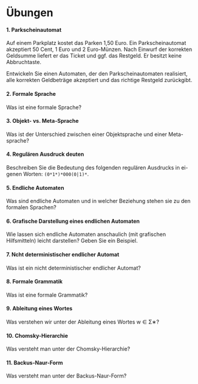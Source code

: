 # Übungen

#### 1. Parkscheinautomat
Auf einem Parkplatz kostet das Parken 1,50 Euro. Ein Parkscheinautomat akzeptiert 50 Cent, 1 Euro und 2 Euro-Münzen. Nach Einwurf der korrekten Geldsumme liefert er das Ticket und ggf. das Restgeld. Er besitzt keine Abbruchtaste.

Entwickeln Sie einen Automaten, der den Parkscheinautomaten realisiert, alle korrekten Geldbeträge akzeptiert und das richtige Restgeld zurückgibt.


#### 2. Formale Sprache
Was ist eine formale Sprache?


#### 3. Objekt- vs. Meta-Sprache
Was ist der Unterschied zwischen einer Objektsprache und einer Meta- sprache?


#### 4. Regulären Ausdruck deuten
Beschreiben Sie die Bedeutung des folgenden regulären Ausdrucks in ei- genen Worten: `(0*1*)*000(0|1)*`.


#### 5. Endliche Automaten
Was sind endliche Automaten und in welcher Beziehung stehen sie zu den formalen Sprachen?


#### 6. Grafische Darstellung eines endlichen Automaten
Wie lassen sich endliche Automaten anschaulich (mit grafischen Hilfsmitteln) leicht darstellen? Geben Sie ein Beispiel.


#### 7. Ncht deterministischer endlicher Automat
Was ist ein nicht deterministischer endlicher Automat?


#### 8. Formale Grammatik
Was ist eine formale Grammatik?


#### 9. Ableitung eines Wortes
Was verstehen wir unter der Ableitung eines Wortes w ∈ Σ∗?


#### 10. Chomsky-Hierarchie
Was versteht man unter der Chomsky-Hierarchie?


#### 11. Backus-Naur-Form
Was versteht man unter der Backus-Naur-Form?

